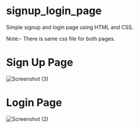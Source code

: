 # signup_login_page

Simple signup and login page using HTML and CSS.

Note:- There is same css file for both pages.

# Sign Up Page
![Screenshot (3)](https://github.com/user-attachments/assets/cda30940-0bd0-442c-8a5e-51bbbecd4c02)

# Login Page
![Screenshot (2)](https://github.com/user-attachments/assets/5af4b159-d863-410f-8021-031147fceb2f)
